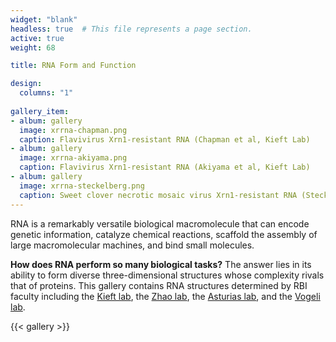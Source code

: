 ```yaml
---
widget: "blank"
headless: true  # This file represents a page section.
active: true
weight: 68

title: RNA Form and Function

design:
  columns: "1"
  
gallery_item:
- album: gallery
  image: xrrna-chapman.png
  caption: Flavivirus Xrn1-resistant RNA (Chapman et al, Kieft Lab)
- album: gallery
  image: xrrna-akiyama.png
  caption: Flavivirus Xrn1-resistant RNA (Akiyama et al, Kieft Lab) 
- album: gallery
  image: xrrna-steckelberg.png
  caption: Sweet clover necrotic mosaic virus Xrn1-resistant RNA (Steckelberg et al, Kieft Lab) 
---
```


RNA is a remarkably versatile biological macromolecule that can encode genetic information, catalyze chemical reactions, scaffold the assembly of large macromolecular machines, and bind small molecules.

**How does RNA perform so many biological tasks?** The answer lies in its ability to form diverse three-dimensional structures whose complexity rivals that of proteins. This gallery contains RNA structures determined by RBI faculty including the [Kieft lab](http://www.ucdenver.edu/academics/colleges/medicalschool/departments/biochemistry/Research/researchlabs/KieftLab/Pages/Research.aspx), the [Zhao lab](https://zhaolab-colorado.github.io/), the [Asturias lab](http://www.ucdenver.edu/academics/colleges/medicalschool/departments/biochemistry/Research/researchlabs/asturiaslab/Pages/default.aspx), and the [Vogeli lab](http://www.ucdenver.edu/academics/colleges/medicalschool/departments/biochemistry/Faculty/PrimaryFaculty/Pages/vogeli.aspx).

{{< gallery >}}

